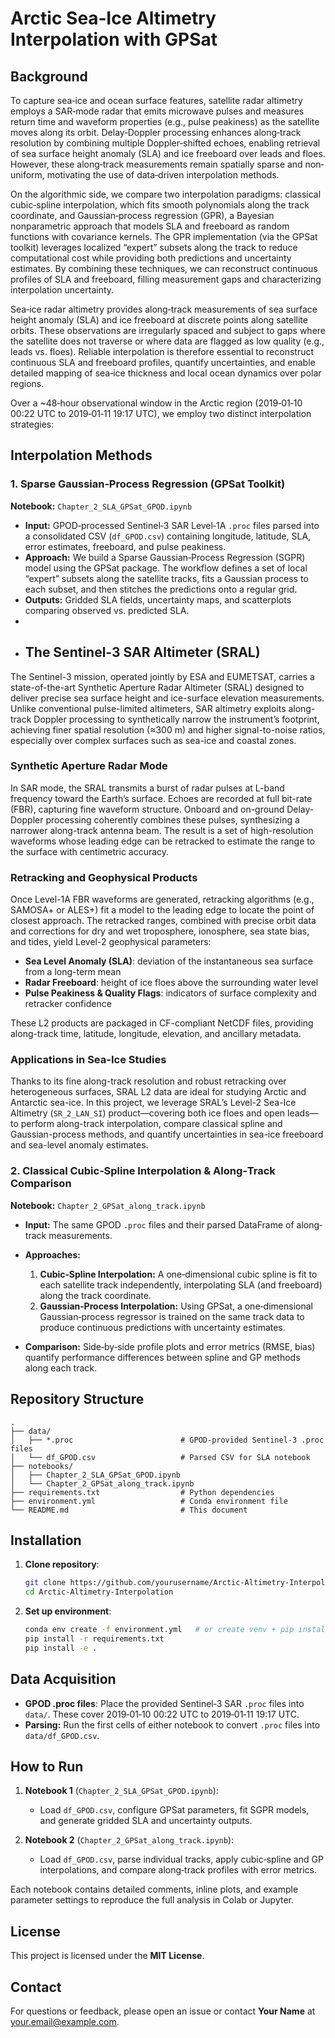 # Arctic Sea‐Ice Altimetry Interpolation with GPSat


## Background

To capture sea‐ice and ocean surface features, satellite radar altimetry employs a SAR‐mode radar that emits microwave pulses and measures return time and waveform properties (e.g., pulse peakiness) as the satellite moves along its orbit. Delay‐Doppler processing enhances along‐track resolution by combining multiple Doppler‐shifted echoes, enabling retrieval of sea surface height anomaly (SLA) and ice freeboard over leads and floes. However, these along‐track measurements remain spatially sparse and non‐uniform, motivating the use of data‐driven interpolation methods.

On the algorithmic side, we compare two interpolation paradigms: classical cubic‐spline interpolation, which fits smooth polynomials along the track coordinate, and Gaussian‐process regression (GPR), a Bayesian nonparametric approach that models SLA and freeboard as random functions with covariance kernels. The GPR implementation (via the GPSat toolkit) leverages localized “expert” subsets along the track to reduce computational cost while providing both predictions and uncertainty estimates. By combining these techniques, we can reconstruct continuous profiles of SLA and freeboard, filling measurement gaps and characterizing interpolation uncertainty.

Sea‐ice radar altimetry provides along‐track measurements of sea surface height anomaly (SLA) and ice freeboard at discrete points along satellite orbits. These observations are irregularly spaced and subject to gaps where the satellite does not traverse or where data are flagged as low quality (e.g., leads vs. floes). Reliable interpolation is therefore essential to reconstruct continuous SLA and freeboard profiles, quantify uncertainties, and enable detailed mapping of sea‐ice thickness and local ocean dynamics over polar regions.

Over a \~48‐hour observational window in the Arctic region (2019‑01‑10 00:22 UTC to 2019‑01‑11 19:17 UTC), we employ two distinct interpolation strategies:

## Interpolation Methods

### 1. Sparse Gaussian‐Process Regression (GPSat Toolkit)

**Notebook:** `Chapter_2_SLA_GPSat_GPOD.ipynb`

* **Input:** GPOD‐processed Sentinel‑3 SAR Level‑1A `.proc` files parsed into a consolidated CSV (`df_GPOD.csv`) containing longitude, latitude, SLA, error estimates, freeboard, and pulse peakiness.
* **Approach:** We build a Sparse Gaussian‐Process Regression (SGPR) model using the GPSat package. The workflow defines a set of local “expert” subsets along the satellite tracks, fits a Gaussian process to each subset, and then stitches the predictions onto a regular grid.
* **Outputs:** Gridded SLA fields, uncertainty maps, and scatterplots comparing observed vs. predicted SLA.
* 
* ## The Sentinel-3 SAR Altimeter (SRAL)

The Sentinel-3 mission, operated jointly by ESA and EUMETSAT, carries a state-of-the-art Synthetic Aperture Radar Altimeter (SRAL) designed to deliver precise sea surface height and ice-surface elevation measurements. Unlike conventional pulse-limited altimeters, SAR altimetry exploits along-track Doppler processing to synthetically narrow the instrument’s footprint, achieving finer spatial resolution (≈300 m) and higher signal-to-noise ratios, especially over complex surfaces such as sea-ice and coastal zones.

### Synthetic Aperture Radar Mode

In SAR mode, the SRAL transmits a burst of radar pulses at L-band frequency toward the Earth’s surface. Echoes are recorded at full bit-rate (FBR), capturing fine waveform structure. Onboard and on-ground Delay-Doppler processing coherently combines these pulses, synthesizing a narrower along-track antenna beam. The result is a set of high-resolution waveforms whose leading edge can be retracked to estimate the range to the surface with centimetric accuracy.

### Retracking and Geophysical Products

Once Level-1A FBR waveforms are generated, retracking algorithms (e.g., SAMOSA+ or ALES+) fit a model to the leading edge to locate the point of closest approach. The retracked ranges, combined with precise orbit data and corrections for dry and wet troposphere, ionosphere, sea state bias, and tides, yield Level-2 geophysical parameters:
- **Sea Level Anomaly (SLA)**: deviation of the instantaneous sea surface from a long-term mean  
- **Radar Freeboard**: height of ice floes above the surrounding water level  
- **Pulse Peakiness & Quality Flags**: indicators of surface complexity and retracker confidence  

These L2 products are packaged in CF-compliant NetCDF files, providing along-track time, latitude, longitude, elevation, and ancillary metadata.

### Applications in Sea-Ice Studies

Thanks to its fine along-track resolution and robust retracking over heterogeneous surfaces, SRAL L2 data are ideal for studying Arctic and Antarctic sea-ice. In this project, we leverage SRAL’s Level-2 Sea-Ice Altimetry (`SR_2_LAN_SI`) product—covering both ice floes and open leads—to perform along-track interpolation, compare classical spline and Gaussian-process methods, and quantify uncertainties in sea-ice freeboard and sea-level anomaly estimates.


### 2. Classical Cubic‐Spline Interpolation & Along‐Track Comparison

**Notebook:** `Chapter_2_GPSat_along_track.ipynb`

* **Input:** The same GPOD `.proc` files and their parsed DataFrame of along‐track measurements.
* **Approaches:**

  1. **Cubic‐Spline Interpolation:** A one‐dimensional cubic spline is fit to each satellite track independently, interpolating SLA (and freeboard) along the track coordinate.
  2. **Gaussian‐Process Interpolation:** Using GPSat, a one‐dimensional Gaussian‐process regressor is trained on the same track data to produce continuous predictions with uncertainty estimates.
* **Comparison:** Side‐by‐side profile plots and error metrics (RMSE, bias) quantify performance differences between spline and GP methods along each track.

## Repository Structure

```text
.
├── data/
│   ├── *.proc                        # GPOD-provided Sentinel-3 .proc files
│   └── df_GPOD.csv                   # Parsed CSV for SLA notebook
├── notebooks/
│   ├── Chapter_2_SLA_GPSat_GPOD.ipynb
│   └── Chapter_2_GPSat_along_track.ipynb
├── requirements.txt                  # Python dependencies
├── environment.yml                   # Conda environment file
└── README.md                         # This document
```

## Installation

1. **Clone repository**:

   ```bash
   git clone https://github.com/yourusername/Arctic-Altimetry-Interpolation.git
   cd Arctic-Altimetry-Interpolation
   ```

2. **Set up environment**:

   ```bash
   conda env create -f environment.yml   # or create venv + pip install
   pip install -r requirements.txt
   pip install -e .
   ```

## Data Acquisition

* **GPOD .proc files**: Place the provided Sentinel‑3 SAR `.proc` files into `data/`. These cover 2019‑01‑10 00:22 UTC to 2019‑01‑11 19:17 UTC.
* **Parsing:** Run the first cells of either notebook to convert `.proc` files into `data/df_GPOD.csv`.

## How to Run

1. **Notebook 1** (`Chapter_2_SLA_GPSat_GPOD.ipynb`):

   * Load `df_GPOD.csv`, configure GPSat parameters, fit SGPR models, and generate gridded SLA and uncertainty outputs.

2. **Notebook 2** (`Chapter_2_GPSat_along_track.ipynb`):

   * Load `df_GPOD.csv`, parse individual tracks, apply cubic‐spline and GP interpolations, and compare along‐track profiles with error metrics.

Each notebook contains detailed comments, inline plots, and example parameter settings to reproduce the full analysis in Colab or Jupyter.

## License

This project is licensed under the **MIT License**.

## Contact

For questions or feedback, please open an issue or contact **Your Name** at [your.email@example.com](mailto:your.email@example.com).
